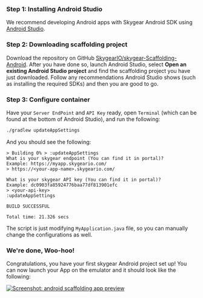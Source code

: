 ### Step 1: Installing Android Studio

We recommend developing Android apps with Skygear Android SDK using
[Android Studio](https://developer.android.com/studio/index.html).

### Step 2: Downloading scaffolding project

Download the repository on GitHub
[SkygearIO/skygear-Scaffolding-Android](https://github.com/SkygearIO/skygear-Scaffolding-Android).
After you have done so, launch Android Studio,
select **Open an existing Android Studio project** and find the scaffolding
project you have just downloaded. Follow any recommendations Android Studio
shows (such as installing the required SDKs) and then you are good to go.

### Step 3: Configure container

Have your `Server EndPoint` and `API Key` ready, open `Terminal` (which can
be found at the bottom of Android Studio), and run the following:

``` bash
./gradlew updateAppSettings
```

And you should see the following:

```
> Building 0% > :updateAppSettings
What is your skygear endpoint (You can find it in portal)?
Example: https://myapp.skygeario.com/
> https://<your-app-name>.skygeario.com/

What is your skygear API key (You can find it in portal)?
Example: dc0903fa85924776baa77df813901efc
> <your-api-key>
:updateAppSettings

BUILD SUCCESSFUL

Total time: 21.326 secs
```

The script is just modifying `MyApplication.java` file, so you
can manually change the configurations as well.

### We're done, Woo-hoo!

Congratulations, you have your first skygear Android project set up! You
can now launch your App on the emulator and it should look like the following:

[![Screenshot: android scaffolding app preview](/assets/android/android-app-preview.png)](/assets/android/android-app-preview.png)
